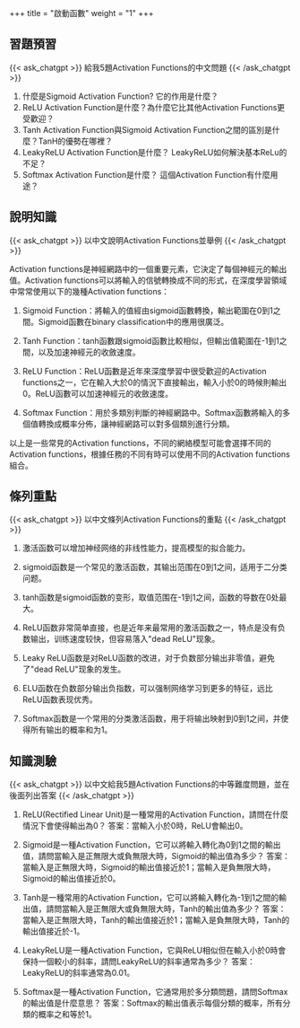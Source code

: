 +++
title = "啟動函數"
weight = "1"
+++
## 習題預習
{{< ask_chatgpt >}}
給我5題Activation Functions的中文問題
{{< /ask_chatgpt >}}

1. 什麼是Sigmoid Activation Function? 它的作用是什麼？
2. ReLU Activation Function是什麼？為什麼它比其他Activation Functions更受歡迎？
3. Tanh Activation Function與Sigmoid Activation Function之間的區別是什麼？TanH的優勢在哪裡？
4. LeakyReLU Activation Function是什麼？ LeakyReLU如何解決基本ReLu的不足？
5. Softmax Activation Function是什麼？ 這個Activation Function有什麼用途？   

## 說明知識
{{< ask_chatgpt >}}
以中文說明Activation Functions並舉例
{{< /ask_chatgpt >}}

Activation functions是神經網路中的一個重要元素，它決定了每個神經元的輸出值。Activation functions可以將輸入的信號轉換成不同的形式，在深度學習領域中常常使用以下的幾種Activation functions：

1. Sigmoid Function：將輸入的值經由sigmoid函數轉換，輸出範圍在0到1之間。Sigmoid函數在binary classification中的應用很廣泛。

2. Tanh Function：tanh函數跟sigmoid函數比較相似，但輸出值範圍在-1到1之間，以及加速神經元的收斂速度。

3. ReLU Function：ReLU函數是近年來深度學習中很受歡迎的Activation functions之一，它在輸入大於0的情況下直接輸出，輸入小於0的時候則輸出0。ReLU函數可以加速神經元的收斂速度。

4. Softmax Function：用於多類別判斷的神經網路中。Softmax函數將輸入的多個值轉換成概率分佈，讓神經網路可以對多個類別進行分類。

以上是一些常見的Activation functions，不同的網絡模型可能會選擇不同的Activation functions，根據任務的不同有時可以使用不同的Activation functions 組合。   

## 條列重點
{{< ask_chatgpt >}}
以中文條列Activation Functions的重點
{{< /ask_chatgpt >}}

1. 激活函数可以增加神经网络的非线性能力，提高模型的拟合能力。

2. sigmoid函数是一个常见的激活函数，其输出范围在0到1之间，适用于二分类问题。

3. tanh函数是sigmoid函数的变形，取值范围在-1到1之间，函数的导数在0处最大。

4. ReLU函数非常简单直接，也是近年来最常用的激活函数之一，特点是没有负数输出，训练速度较快，但容易落入"dead ReLU"现象。

5. Leaky ReLU函数是对ReLU函数的改进，对于负数部分输出非零值，避免了"dead ReLU"现象的发生。

6. ELU函数在负数部分输出负指数，可以强制网络学习到更多的特征，远比ReLU函数表现优秀。

7. Softmax函数是一个常用的分类激活函数，用于将输出映射到0到1之间，并使得所有输出的概率和为1。   

## 知識測驗
{{< ask_chatgpt >}}
以中文給我5題Activation Functions的中等難度問題，並在後面列出答案
{{< /ask_chatgpt >}}

1. ReLU(Rectified Linear Unit)是一種常用的Activation Function，請問在什麼情況下會使得輸出為0？
答案：當輸入小於0時，ReLU會輸出0。

2. Sigmoid是一種Activation Function，它可以將輸入轉化為0到1之間的輸出值，請問當輸入是正無限大或負無限大時，Sigmoid的輸出值為多少？
答案：當輸入是正無限大時，Sigmoid的輸出值接近於1；當輸入是負無限大時，Sigmoid的輸出值接近於0。

3. Tanh是一種常用的Activation Function，它可以將輸入轉化為-1到1之間的輸出值，請問當輸入是正無限大或負無限大時，Tanh的輸出值為多少？
答案：當輸入是正無限大時，Tanh的輸出值接近於1；當輸入是負無限大時，Tanh的輸出值接近於-1。

4. LeakyReLU是一種Activation Function，它與ReLU相似但在輸入小於0時會保持一個較小的斜率，請問LeakyReLU的斜率通常為多少？
答案：LeakyReLU的斜率通常為0.01。

5. Softmax是一種Activation Function，它通常用於多分類問題，請問Softmax的輸出值是什麼意思？
答案：Softmax的輸出值表示每個分類的概率，所有分類的概率之和等於1。   

